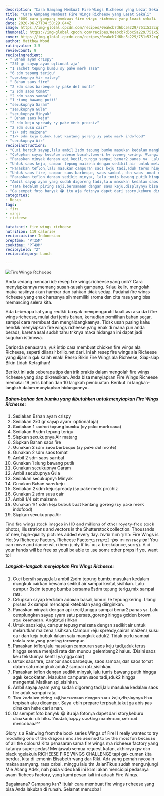 ```yaml
---
description: "Cara Gampang Membuat Fire Wings Richeese yang Lezat Sekali"
title: "Cara Gampang Membuat Fire Wings Richeese yang Lezat Sekali"
slug: 4889-cara-gampang-membuat-fire-wings-richeese-yang-lezat-sekali
date: 2020-06-27T04:58:29.844Z
image: https://img-global.cpcdn.com/recipes/0eabcb7d6bc5a229/751x532cq70/fire-wings-richeese-foto-resep-utama.jpg
thumbnail: https://img-global.cpcdn.com/recipes/0eabcb7d6bc5a229/751x532cq70/fire-wings-richeese-foto-resep-utama.jpg
cover: https://img-global.cpcdn.com/recipes/0eabcb7d6bc5a229/751x532cq70/fire-wings-richeese-foto-resep-utama.jpg
author: Matthew Wood
ratingvalue: 3.5
reviewcount: 9
recipeingredient:
- " Bahan ayam crispy"
- "250 gr sayap ayam optional aja"
- "1 sachet tepung bumbu sy pake merk sasa"
- "6 sdm tepung terigu"
- "secukupnya Air matang"
- " Bahan saos fire"
- "2 sdm saos barbeque sy pake del monte"
- "2 sdm saos tomat"
- "2 sdm saos sambal"
- "1 siung bawang putih"
- "secukupnya Garam"
- "secukupnya Gula"
- "secukupnya Minyak"
- " Bahan saos keju"
- "2 sdm keju spready sy pake merk prochiz"
- "2 sdm susu cair"
- "1/4 sdt maizena"
- "1/4 sdm keju bubuk buat kentang goreng sy pake merk indofood"
- "secukupnya Air"
recipeinstructions:
- "Cuci bersih sayap,lalu ambil 2sdm tepung bumbu masukan kedalam mangkuk cairkan bersama sedikit air sampai kental,sisihkan. Lalu campur 3sdm tepung bumbu bersama 6sdm tepung terigu,mix sampai rata."
- "Celupkan sayap kedalam adonan basah,lumuri ke tepung kering. Ulangi proses 2x sampai mencapai ketebalan yang diinginkan."
- "Panaskan minyak dengan api kecil,tunggu sampai benar2 panas ya. Lalu cemplungkan sayap ayam satu persatu,goreng hingga golden brown atau keemasan. Angkat,sisihkan"
- "Untuk saos keju, campur tepung maizena dengan sedikit air untuk melarutkan maizena,sisihkan. Campur keju spready,cairan maizena,susu cair dan keju bubuk dalam satu mangkuk aduk2. Tidak perlu sampai terlalu rata,yang penting tercampur."
- "Panaskan teflon,lalu masukan campuran saos keju tadi,aduk terus hingga semua menjadi rata dan muncul gelembung2 halus. (Disini saos keju teksturnya kental ya,ngga cair)"
- "Untuk saos fire, campur saos barbeque, saos sambal, dan saos tomat dalam satu mangkuk aduk2 sampai rata,sisihkan."
- "Panaskan teflon dengan sedikit minyak, lalu tumis bawang putih hingga agak kecoklatan. Masukan campuran saos tadi,aduk2 hingga mengental. Matikan api,sisihkan."
- "Ambil sayap ayam yang sudah digoreng tadi,lalu masukan kedalam saos fire aduk sampai rata."
- "Tata kedalam piring saji,bersamaan dengan saus keju,displaynya bisa terpisah atau dicampur. Saya lebih prepare terpisah,takut ga abis pas dimakan hehe cari aman."
- "Ga sempet foto banyak 😭 itu aja fotonya dapet dari story,keburu dimakanin sih hiks. Yaudah,happy cooking manteman,selamat mencobaaa^^"
categories:
- Resep
tags:
- fire
- wings
- richeese

katakunci: fire wings richeese 
nutrition: 119 calories
recipecuisine: Indonesian
preptime: "PT35M"
cooktime: "PT49M"
recipeyield: "2"
recipecategory: Lunch

---
```



![Fire Wings Richeese](https://img-global.cpcdn.com/recipes/0eabcb7d6bc5a229/751x532cq70/fire-wings-richeese-foto-resep-utama.jpg)

Anda sedang mencari ide resep fire wings richeese yang unik? Cara menyiapkannya memang susah-susah gampang. Kalau keliru mengolah maka hasilnya akan hambar dan bahkan tidak sedap. Padahal fire wings richeese yang enak harusnya sih memiliki aroma dan cita rasa yang bisa memancing selera kita.

Ada beberapa hal yang sedikit banyak mempengaruhi kualitas rasa dari fire wings richeese, mulai dari jenis bahan, kemudian pemilihan bahan segar, sampai cara membuat dan menghidangkannya. Tidak usah pusing kalau hendak menyiapkan fire wings richeese yang enak di mana pun anda berada, karena asal sudah tahu triknya maka hidangan ini dapat jadi suguhan istimewa.

Daripada penasaran, yuk intip cara membuat chicken fire wings ala Richeese, seperti dilansir brilio.net dari. Inilah resep fire wings ala Richeese yang dijamin gak kalah enak! Resep Bikin Fire Wings ala Richeese, Siap-siap Bikin Lidah Ketagihan!


Berikut ini ada beberapa tips dan trik praktis dalam mengolah fire wings richeese yang siap dikreasikan. Anda bisa menyiapkan Fire Wings Richeese memakai 19 jenis bahan dan 10 langkah pembuatan. Berikut ini langkah-langkah dalam menyiapkan hidangannya.

<!--inarticleads1-->

##### Bahan-bahan dan bumbu yang dibutuhkan untuk menyiapkan Fire Wings Richeese:

1. Sediakan  Bahan ayam crispy
1. Sediakan 250 gr sayap ayam (optional aja)
1. Sediakan 1 sachet tepung bumbu (sy pake merk sasa)
1. Sediakan 6 sdm tepung terigu
1. Siapkan secukupnya Air matang
1. Siapkan  Bahan saos fire
1. Gunakan 2 sdm saos barbeque (sy pake del monte)
1. Gunakan 2 sdm saos tomat
1. Ambil 2 sdm saos sambal
1. Gunakan 1 siung bawang putih
1. Gunakan secukupnya Garam
1. Ambil secukupnya Gula
1. Sediakan secukupnya Minyak
1. Gunakan  Bahan saos keju
1. Sediakan 2 sdm keju spready (sy pake merk prochiz
1. Gunakan 2 sdm susu cair
1. Ambil 1/4 sdt maizena
1. Gunakan 1/4 sdm keju bubuk buat kentang goreng (sy pake merk indofood)
1. Siapkan secukupnya Air


Find fire wings stock images in HD and millions of other royalty-free stock photos, illustrations and vectors in the Shutterstock collection. Thousands of new, high-quality pictures added every day. מתוך חוות הדעת: Fire Wings is Hot של ‪Richeese Factory‬. ביקרת ב‪Richeese Factory‬? חלוק את החוויה שלך! You can move and dance with them (only if its not a breakdance, sorry). And your hands will be free so youll be able to use some other props if you want to! 

<!--inarticleads2-->

##### Langkah-langkah menyiapkan Fire Wings Richeese:

1. Cuci bersih sayap,lalu ambil 2sdm tepung bumbu masukan kedalam mangkuk cairkan bersama sedikit air sampai kental,sisihkan. Lalu campur 3sdm tepung bumbu bersama 6sdm tepung terigu,mix sampai rata.
1. Celupkan sayap kedalam adonan basah,lumuri ke tepung kering. Ulangi proses 2x sampai mencapai ketebalan yang diinginkan.
1. Panaskan minyak dengan api kecil,tunggu sampai benar2 panas ya. Lalu cemplungkan sayap ayam satu persatu,goreng hingga golden brown atau keemasan. Angkat,sisihkan
1. Untuk saos keju, campur tepung maizena dengan sedikit air untuk melarutkan maizena,sisihkan. Campur keju spready,cairan maizena,susu cair dan keju bubuk dalam satu mangkuk aduk2. Tidak perlu sampai terlalu rata,yang penting tercampur.
1. Panaskan teflon,lalu masukan campuran saos keju tadi,aduk terus hingga semua menjadi rata dan muncul gelembung2 halus. (Disini saos keju teksturnya kental ya,ngga cair)
1. Untuk saos fire, campur saos barbeque, saos sambal, dan saos tomat dalam satu mangkuk aduk2 sampai rata,sisihkan.
1. Panaskan teflon dengan sedikit minyak, lalu tumis bawang putih hingga agak kecoklatan. Masukan campuran saos tadi,aduk2 hingga mengental. Matikan api,sisihkan.
1. Ambil sayap ayam yang sudah digoreng tadi,lalu masukan kedalam saos fire aduk sampai rata.
1. Tata kedalam piring saji,bersamaan dengan saus keju,displaynya bisa terpisah atau dicampur. Saya lebih prepare terpisah,takut ga abis pas dimakan hehe cari aman.
1. Ga sempet foto banyak 😭 itu aja fotonya dapet dari story,keburu dimakanin sih hiks. Yaudah,happy cooking manteman,selamat mencobaaa^^


Glory is a Rainwing from the book series Wings of Fire! I really wanted to try modelling one of the dragons and she seemed to be the most fun because of all the colours! Kita penasaran sama fire wings nya richeese factory yang katanya super pedas! Menjawab semua request kalian, akhirnya gw dan black ngelakuin RICHEESE FIRE WINGS CHALLENGE tapi gak cuman kita berdua, kita di temenin Elisabeth wang dan Riki. Ada yang pernah nyobain makan samyang. rasa cabai. minggu lalu tim JalanTikus sudah mengunjungi Mie Abang Adek, nah pada video kali ini kami akan mencicipi pedasnya ayam Richees Factory, yang kami pesan kali ini adalah Fire Wings. 

Bagaimana? Gampang kan? Itulah cara membuat fire wings richeese yang bisa Anda lakukan di rumah. Selamat mencoba!

